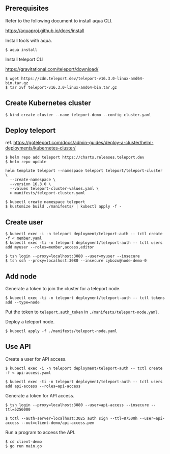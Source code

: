 
## Prerequisites

Refer to the following document to install aqua CLI.

https://aquaproj.github.io/docs/install

Install tools with aqua.

```console
$ aqua install
```

Install teleport CLI

https://gravitational.com/teleport/download/

```console
$ wget https://cdn.teleport.dev/teleport-v16.3.0-linux-amd64-bin.tar.gz   
$ tar xvf teleport-v16.3.0-linux-amd64-bin.tar.gz
```

## Create Kubernetes cluster

```console
$ kind create cluster --name teleport-demo --config cluster.yaml 
```

## Deploy teleport

ref. https://goteleport.com/docs/admin-guides/deploy-a-cluster/helm-deployments/kubernetes-cluster/

```console
$ helm repo add teleport https://charts.releases.teleport.dev
$ helm repo update
```

```console
helm template teleport --namespace teleport teleport/teleport-cluster \
  --create-namespace \
  --version 16.3.0 \
  --values teleport-cluster-values.yaml \
  > manifests/teleport-cluster.yaml
```

```console
$ kubectl create namespace teleport
$ kustomize build ./manifests/ | kubectl apply -f -
```

## Create user

```console
$ kubectl exec -i -n teleport deployment/teleport-auth -- tctl create -f < member.yaml
$ kubectl exec -ti -n teleport deployment/teleport-auth -- tctl users add myuser --roles=member,access,editor
```

```console
$ tsh login --proxy=localhost:3080 --user=myuser --insecure
$ tsh ssh --proxy=localhost:3080 --insecure cybozu@node-demo-0
```

## Add node

Generate a token to join the cluster for a teleport node.

```console
$ kubectl exec -ti -n teleport deployment/teleport-auth -- tctl tokens add --type=node
```

Put the token to `teleport.auth_token` in `./manifests/teleport-node.yaml`.

Deploy a teleport node.

```console
$ kubectl apply -f ./manifests/teleport-node.yaml
```

## Use API

Create a user for API access.

```console
$ kubectl exec -i -n teleport deployment/teleport-auth -- tctl create -f < api-access.yaml

$ kubectl exec -ti -n teleport deployment/teleport-auth -- tctl users add api-access --roles=api-access
```

Generate a token for API access.

```console
$ tsh login --proxy=localhost:3080 --user=api-access --insecure --ttl=5256000

$ tctl --auth-server=localhost:3025 auth sign --ttl=87500h --user=api-access --out=client-demo/api-access.pem
```

Run a program to access the API.

```console
$ cd client-demo
$ go run main.go
```
